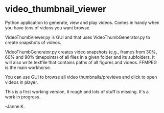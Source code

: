 # video_thumbnail_viewer
Python application to generate, view and play videos. Comes in handy when you have tons of videos you want browse.

VideoThumbViewer.py is GUI and that uses VideoThumbGenerator.py to create snapshots of videos.

VideoThumbGenerator.py creates video snapshots (e.g., frames from 30%, 60% and 90% timepoints) of all files in a given folder and its subfolders. It will also write textfile that contains paths of all figures and videos. FFMPEG is the main workhorse.

You can use GUI to browse all video thumbnails/previews and click to open videos in player.

This is a first working version, it rough and lots of stuff is missing. It's a work in progress..

-Janne K.

